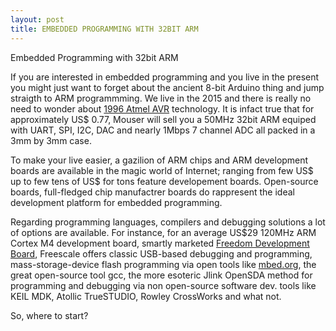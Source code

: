 ```yaml
---
layout: post
title: EMBEDDED PROGRAMMING WITH 32BIT ARM
---
```


Embedded Programming with 32bit ARM

If you are interested in embedded programming and you live in the present you might just want to forget about the ancient 8-bit Arduino thing and jump straigth to ARM programmming. We live in the 2015 and there is really no need to wonder about [1996 Atmel AVR](https://en.wikipedia.org/wiki/Atmel_AVR) technology. It is infact true that for approximately US$ 0.77, Mouser will sell you a 50MHz 32bit ARM equiped with UART, SPI, I2C, DAC and nearly 1Mbps 7 channel ADC all packed in a 3mm by 3mm case.

To make your live easier, a gazilion of ARM chips and ARM development boards are available in the magic world of Internet; ranging from few US$ up to few tens of US$ for tons feature developement boards. Open-source boards, full-fledged chip manufactrer boards do rappresent the ideal development platform for embedded programming. 

Regarding programming languages, compilers and debugging solutions a lot of options are available. For instance, for an average US$29 120MHz ARM Cortex M4 development board, smartly marketed [Freedom Development Board](http://cache.freescale.com/files/soft_dev_tools/doc/user_guide/FRDM-K22F-QSG.pdf), Freescale offers classic USB-based debugging and programming, mass-storage-device flash programming via open tools like [mbed.org](http://www.mbed.org), the great open-source tool gcc, the more esoteric Jlink OpenSDA method for programming and debugging via non open-source software dev. tools like KEIL MDK, Atollic TrueSTUDIO, Rowley CrossWorks and what not.

So, where to start? 
